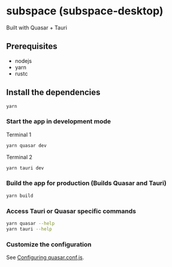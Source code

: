 # subspace (subspace-desktop)

Built with Quasar + Tauri

## Prerequisites

- nodejs
- yarn
- rustc

## Install the dependencies

```bash
yarn
```

### Start the app in development mode

Terminal 1

```bash
yarn quasar dev
```

Terminal 2

```bash
yarn tauri dev
```

### Build the app for production (Builds Quasar and Tauri)

```bash
yarn build
```

### Access Tauri or Quasar specific commands

```bash
yarn quasar --help
yarn tauri --help
```

### Customize the configuration
See [Configuring quasar.conf.js](https://v2.quasar.dev/quasar-cli/quasar-conf-js).
